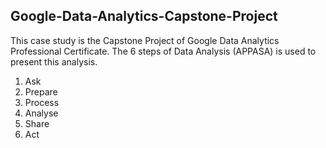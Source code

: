 ## Google-Data-Analytics-Capstone-Project
This case study is the Capstone Project of Google Data Analytics Professional Certificate. The 6 steps of Data Analysis (APPASA) is used to present this analysis.
1. Ask
2. Prepare
3. Process
4. Analyse
5. Share
6. Act

